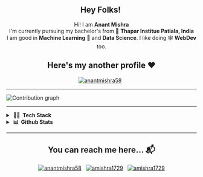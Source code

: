 <h2 align = "center">Hey Folks!  <img src = "https://github.com/Anant-mishra1729/Anant-mishra1729/blob/main/wave.gif" alt = "" width = "30"/></h2>

<p align = "center">
  Hi! I am <b>Anant Mishra</b> <br>I'm currently pursuing my bachelor's from 🏫 <b>Thapar Institue Patiala, India</b><br/>
  I am good in <b>Machine Learning</b> 🧠 and <b>Data Science</b>. I like doing 🕸️ <b>WebDev</b> too.  
<h2 align = "center">Here's my another profile ❤️</h2>
<p align = "center">
<a href="https://github.com/Anant-mishra1729" target="blank"><img align="center" src="https://img.shields.io/badge/Github-282c34?style=for-the-badge&logo=instagram&logoColor=white" alt="anantmishra58" height="45" width="150" /></a>&nbsp;&nbsp;


<hr/>
  <img src = "https://activity-graph.herokuapp.com/graph?username=amish-1729&theme=one-dark&hide_border=true" alt = "Contribution graph"/>
<hr/>
  
<details>
  <summary><b>&nbsp;👨‍💻 &nbsp;Tech Stack</b></summary>
  
<!--   Languages -->
<h2 align="left">ʟᴀɴɢᴜᴀɢᴇꜱ</h2>
<p align ="left">
<img src = "https://raw.githubusercontent.com/devicons/devicon/master/icons/c/c-original.svg" height = "40">&nbsp;&nbsp;
<img src = "https://raw.githubusercontent.com/devicons/devicon/master/icons/cplusplus/cplusplus-original.svg" width = "40" height = "40">&nbsp;&nbsp;
<a href="https://www.python.org" target="_blank"> <img src="https://raw.githubusercontent.com/devicons/devicon/master/icons/python/python-original.svg" alt="python" width="40" height="40"/> </a>&nbsp;
<a href="https://developer.mozilla.org/en-US/docs/Web/JavaScript" target="_blank"> <img src="https://raw.githubusercontent.com/devicons/devicon/master/icons/javascript/javascript-original.svg" alt="javascript" width="35" height="35"/> </a>&nbsp;&nbsp;
<img src = "https://raw.githubusercontent.com/devicons/devicon/master/icons/html5/html5-original-wordmark.svg" width = "40" height = "40">&nbsp;&nbsp;
<a href="https://www.w3schools.com/css/" target="_blank"> <img src="https://raw.githubusercontent.com/devicons/devicon/master/icons/css3/css3-original-wordmark.svg" alt="css3" width="40" height="40"/> </a> 
  <img src="https://github-readme-stats.vercel.app/api/top-langs?username=amish-1729&show_icons=true&locale=en&layout=compact&theme=onedark&hide_border=true"
alt="Anant-mishra1729" align = "right"/>
 </p>

<h2 align="left">ꜰʀᴀᴍᴇᴡᴏʀᴋꜱ ᴀɴᴅ ᴛᴏᴏʟꜱ</h2>
<p align ="left">
<a href="https://reactjs.org/" target="_blank"> <img src="https://img.shields.io/badge/React-20232A?style=for-the-badge&logo=react&logoColor=61DAFB" alt="react" width="100" height="30"/> </a>
<a href="https://expressjs.com" target="_blank"> <img src="https://img.shields.io/badge/express-000000?style=for-the-badge&logo=express&logoColor=white5" alt="express" width="100" height="30"/> </a> <a href="https://git-scm.com/" target="_blank"></a>
<a href="https://nodejs.org" target="_blank"> <img src="https://img.shields.io/badge/Node.js-339933?style=for-the-badge&logo=nodedotjs&logoColor=white" alt="nodejs" width="100" height="30"/> </a>
<a href="https://www.djangoproject.com/" target="_blank" > <img src="https://img.shields.io/badge/Django-092E20?style=for-the-badge&logo=django&logoColor=green" alt="django" width="100" height="30"/></a>
<a href="https://opencv.org/" target="_blank" > <img src="https://img.shields.io/badge/OpenCV-27338e?style=for-the-badge&logo=OpenCV&logoColor=white" alt="django" width="100" height="30"/></a>
<a href="https://www.mongodb.com/" target="_blank"> <img src="https://img.shields.io/badge/MongoDB-white?style=for-the-badge&logo=mongodb&logoColor=4EA94B" alt="mongodb" width="100" height="30"/> </a>
</p>
</details>

<details>
  <summary><b>&nbsp;📊 &nbsp;Github Stats</b></summary>
<br>
<p align = "center">
<img src="https://github-readme-stats.vercel.app/api?username=amish-1729&show_icons=true&theme=onedark&hide_border=true" alt="Anant-mishra1729" width = "49%"/>
<img src="https://github-readme-streak-stats.herokuapp.com?user=amish-1729&theme=onedark&hide_border=true&date_format=M%20j%5B%2C%20Y%5D" alt="Anant-mishra1729" width = "49%"/>
</p>
</details>

<hr/>
<h2 align = "center">You can reach me here... 📬</h2> 
  <p align = "center">
<a href="https://instagram.com/anantmishra58" target="blank"><img align="center" src="https://img.shields.io/badge/Instagram-282c34?style=for-the-badge&logo=instagram&logoColor=white" alt="anantmishra58" height="27" width="115" /></a>&nbsp;&nbsp;
<a href="https://www.linkedin.com/in/anant-mishra-886912212" target="blank"><img align="center" src="https://img.shields.io/badge/LinkedIn-282c34?style=for-the-badge&logo=linkedin&logoColor=white" alt="amishra1729" height="27" width="115" /></a>&nbsp;&nbsp;
<a href="https://twitter.com/anant1729" target="blank"><img align="center" src="https://img.shields.io/badge/Twitter-282c34?style=for-the-badge&logo=twitter&logoColor=white" alt="amishra1729" height="27" width="115" /></a>
</p>
